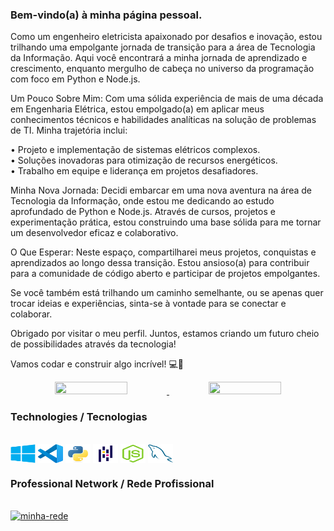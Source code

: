 ### Bem-vindo(a) à minha página pessoal. ###
Como um engenheiro eletricista apaixonado por desafios e inovação, estou trilhando uma empolgante jornada de transição para a área de Tecnologia da Informação. Aqui você encontrará a minha jornada de aprendizado e crescimento, enquanto mergulho de cabeça no universo da programação com foco em Python e Node.js.

Um Pouco Sobre Mim:
Com uma sólida experiência de mais de uma década em Engenharia Elétrica, estou empolgado(a) em aplicar meus conhecimentos técnicos e habilidades analíticas na solução de problemas de TI. Minha trajetória inclui:

• Projeto e implementação de sistemas elétricos complexos. <br>
• Soluções inovadoras para otimização de recursos energéticos. <br>
• Trabalho em equipe e liderança em projetos desafiadores. <br>

Minha Nova Jornada:
Decidi embarcar em uma nova aventura na área de Tecnologia da Informação, onde estou me dedicando ao estudo aprofundado de Python e Node.js. Através de cursos, projetos e experimentação prática, estou construindo uma base sólida para me tornar um desenvolvedor eficaz e colaborativo.

O Que Esperar:
Neste espaço, compartilharei meus projetos, conquistas e aprendizados ao longo dessa transição. Estou ansioso(a) para contribuir para a comunidade de código aberto e participar de projetos empolgantes.

Se você também está trilhando um caminho semelhante, ou se apenas quer trocar ideias e experiências, sinta-se à vontade para se conectar e colaborar.

Obrigado por visitar o meu perfil. Juntos, estamos criando um futuro cheio de possibilidades através da tecnologia!

Vamos codar e construir algo incrível! 💻🚀


<div align="center" dir="auto">
  <a href="https://github.com/leonardospcosta">
  <img height="48%" img width="48%" src="https://github-readme-stats.vercel.app/api?username=leonardospcosta&amp;show_icons=true&amp;theme=dracula&amp;include_all_commits=true&amp;count_private=true">
  <img height="48%" img width="48%" src="https://github-readme-stats.vercel.app/api/top-langs/?username=leonardospcosta&amp;layout=compact&amp;langs_count=7&amp;theme=dracula">
  </a>
</div>

### Technologies / Tecnologias ###
<div dir="auto">
  <br>
  <a target="_blank" rel="noopener noreferrer nofollow" href="https://raw.githubusercontent.com/devicons/devicon/master/icons/windows8/windows8-original.svg"><img align="center" alt="Windows" height="30" width="40" src="https://raw.githubusercontent.com/devicons/devicon/master/icons/windows8/windows8-original.svg" style="max-width: 100%;"></a>
 <a target="_blank" rel="noopener noreferrer nofollow" href="https://raw.githubusercontent.com/devicons/devicon/master/icons/vscode/vscode-original.svg"><img align="center" alt="VSCode" height="30" width="40" src="https://raw.githubusercontent.com/devicons/devicon/master/icons/vscode/vscode-original.svg" style="max-width: 100%;"></a>
  <a target="_blank" rel="noopener noreferrer nofollow" href="https://raw.githubusercontent.com/devicons/devicon/master/icons/python/python-original.svg"><img align="center" alt="Python" height="30" width="40" src="https://raw.githubusercontent.com/devicons/devicon/master/icons/python/python-original.svg" style="max-width: 100%;"></a>
  <a target="_blank" rel="noopener noreferrer nofollow" href="https://raw.githubusercontent.com/devicons/devicon/master/icons/pandas/pandas-original.svg"><img align="center" alt="Pandas" height="30" width="40" src="https://raw.githubusercontent.com/devicons/devicon/master/icons/pandas/pandas-original.svg" style="max-width: 100%;"></a>
  <a target="_blank" rel="noopener noreferrer nofollow" href="https://raw.githubusercontent.com/devicons/devicon/master/icons/nodejs/nodejs-original.svg"><img align="center" alt="Nodejs" height="30" width="40" src="https://raw.githubusercontent.com/devicons/devicon/master/icons/nodejs/nodejs-original.svg" style="max-width: 100%;"></a>
  <a target="_blank" rel="noopener noreferrer nofollow" href="https://raw.githubusercontent.com/devicons/devicon/master/icons/mysql/mysql-original.svg"><img align="center" alt="MySQL" height="30" width="40" src="https://raw.githubusercontent.com/devicons/devicon/master/icons/mysql/mysql-original.svg" style="max-width: 100%;"></a>
</br>
</div>

### Professional Network / Rede Profissional ###
<div dir="auto">
<br>
<a href="https://www.linkedin.com/in/leonardo-de-souza-pessanha-da-costa/" type=""> <img src="https://img.shields.io/badge/LinkedIn-0077B5?style=for-the-badge&logo=linkedin&logoColor=white" alt="minha-rede"/> </a>
</br>
</div>
